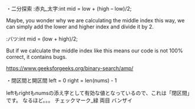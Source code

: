 ・二分探索
:赤丸_太字:int mid = low + (high – low)/2;

Maybe, you wonder why we are calculating the middle index this way, we can simply add the lower and higher index and divide it by 2.

:バツ:int mid = (low + high)/2;

But if we calculate the middle index like this means our code is not 100% correct, it contains bugs.

https://www.geeksforgeeks.org/binary-search/amp/

・閉区間と開区間
left = 0
right = len(nums) - 1

leftもrightもnumsの添え字として有効な値となっているので、これは「閉区間」です。
なるほど。。。
チェックマーク_緑
両目
バンザイ














